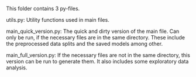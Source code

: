 This folder contains 3 py-files.

utils.py:
Utility functions used in main files.

main_quick_version.py:
The quick and dirty version of the main file. Can only be run, if the necessary files are in the same directory. These include the preprocessed data splits and the saved models among other. 

main_full_version.py:
If the necessary files are not in the same directory, this version can be run to generate them. It also includes some exploratory data analysis. 